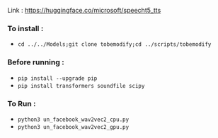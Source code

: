 Link : https://huggingface.co/microsoft/speecht5_tts

### To install : 
- `cd ../../Models;git clone tobemodify;cd ../scripts/tobemodify`

### Before running :
- `pip install --upgrade pip`
- `pip install transformers soundfile scipy`

### To Run :
- `python3 un_facebook_wav2vec2_cpu.py`
- `python3 un_facebook_wav2vec2_gpu.py`